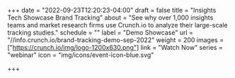 +++
date = "2022-09-23T12:20:23-04:00"
draft = false
title = "Insights Tech Showcase Brand Tracking"
about = "See why over 1,000 insights teams and market research firms use Crunch.io to analyze their large-scale tracking studies."
schedule = ""
label = "Demo Showcase"
url = "//info.crunch.io/brand-tracking-demo-sep-2022"
weight = 200
images = ["https://crunch.io/img/logo-1200x630.png"]
link = "Watch Now"
series = "webinar"
icon = "img/icons/event-icon-blue.svg"

+++
